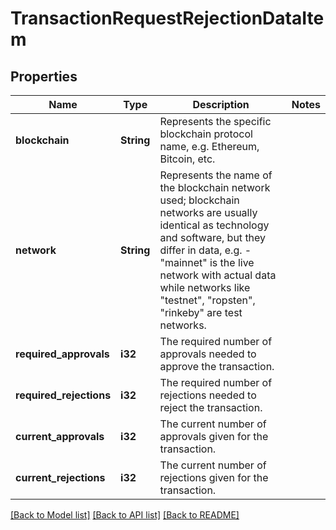 # TransactionRequestRejectionDataItem

## Properties

Name | Type | Description | Notes
------------ | ------------- | ------------- | -------------
**blockchain** | **String** | Represents the specific blockchain protocol name, e.g. Ethereum, Bitcoin, etc. | 
**network** | **String** | Represents the name of the blockchain network used; blockchain networks are usually identical as technology and software, but they differ in data, e.g. - \"mainnet\" is the live network with actual data while networks like \"testnet\", \"ropsten\", \"rinkeby\" are test networks. | 
**required_approvals** | **i32** | The required number of approvals needed to approve the transaction. | 
**required_rejections** | **i32** | The required number of rejections needed to reject the transaction. | 
**current_approvals** | **i32** | The current number of approvals given for the transaction. | 
**current_rejections** | **i32** | The current number of rejections given for the transaction. | 

[[Back to Model list]](../README.md#documentation-for-models) [[Back to API list]](../README.md#documentation-for-api-endpoints) [[Back to README]](../README.md)


